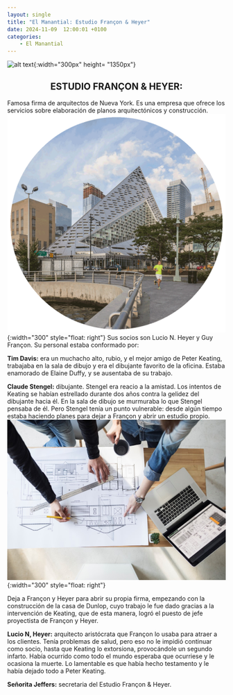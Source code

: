 ```yaml
---
layout: single
title: "El Manantial: Estudio Françon & Heyer"
date: 2024-11-09  12:00:01 +0100
categories: 
    - El Manantial
---
```

![alt text](</assets/img/el manatial. banner.png>){:width="300px" height= "1350px"} 

<center><h2>ESTUDIO FRANÇON & HEYER:</h2></center>

Famosa firma de arquitectos de Nueva York. Es una empresa que ofrece los servicios sobre elaboración de planos arquitectónicos y construcción. ![alt text](</assets/img/nueva york.png>){:width="300" style="float: right"} 
Sus socios son  Lucio N. Heyer  y  Guy Françon.  Su personal estaba conformado por: 
 


**Tim Davis:** era un muchacho alto, rubio, y el mejor amigo de Peter Keating,  trabajaba en la sala de dibujo y era el dibujante favorito de la oficina. Estaba enamorado de Elaine Duffy, y se ausentaba de su trabajo. 


**Claude Stengel:** dibujante.  Stengel era reacio a la amistad. Los intentos de Keating se habían estrellado durante dos años contra la gelidez del dibujante hacia él.  En la sala de dibujo se murmuraba lo que Stengel pensaba de él.  Pero Stengel tenía un punto vulnerable: desde algún tiempo estaba haciendo planes para dejar a Françon y abrir un estudio propio. 
![alt text](</assets/img/estudio de arquitectura.jpg>){:width="300" style="float: right"} 

Deja a Françon y Heyer para abrir su propia firma, empezando con la construcción de la casa de Dunlop, cuyo trabajo le fue dado gracias a la intervención de Keating, que de esta manera,  logró el puesto de jefe  proyectista de  Françon y Heyer. 

**Lucio N, Heyer:**  arquitecto aristócrata que Françon  lo  usaba  para atraer a los clientes.  Tenía problemas de salud, pero eso no le impidió continuar como socio, hasta que Keating lo extorsiona, provocándole  un segundo infarto. Había ocurrido como todo el mundo esperaba que ocurriese  y  le ocasiona la muerte. Lo lamentable es que había hecho testamento y le había dejado todo a Peter  Keating.


**Señorita Jeffers:** secretaria del  Estudio Françon & Heyer.




